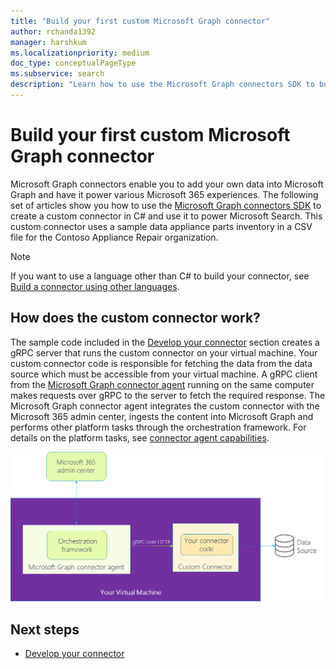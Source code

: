 ```yaml
---
title: "Build your first custom Microsoft Graph connector"
author: rchanda1392
manager: harshkum
ms.localizationpriority: medium
doc_type: conceptualPageType
ms.subservice: search
description: "Learn how to use the Microsoft Graph connectors SDK to build your first custom connector."
---
```


# Build your first custom Microsoft Graph connector

Microsoft Graph connectors enable you to add your own data into Microsoft Graph and have it power various Microsoft 365 experiences.
The following set of articles show you how to use the [Microsoft Graph connectors SDK](/graph/custom-connector-sdk-overview) to create a custom connector in C# and use it to power Microsoft Search. This custom connector uses a sample data appliance parts inventory in a CSV file for the Contoso Appliance Repair organization.

>[!Note]
>If you want to use a language other than C# to build your connector, see [Build a connector using other languages](/graph/custom-connector-sdk-other-languages).

## How does the custom connector work?

The sample code included in the [Develop your connector](/graph/custom-connector-sdk-sample-create) section creates a gRPC server that runs the custom connector on your virtual machine. Your custom connector code is responsible for fetching the data from the data source which must be accessible from your virtual machine. A gRPC client from the [Microsoft Graph connector agent](/microsoftsearch/graph-connector-agent) running on the same computer makes requests over gRPC to the server to fetch the required response. The Microsoft Graph connector agent integrates the custom connector with the Microsoft 365 admin center, ingests the content into Microsoft Graph and performs other platform tasks through the orchestration framework. For details on the platform tasks, see [connector agent capabilities](/graph/custom-connector-sdk-overview#microsoft-graph-connector-agent-capabilities).

![A diagram of the architecture of an SDK-based connector](images/connectors-sdk/architecture.png)

## Next steps

* [Develop your connector](/graph/custom-connector-sdk-sample-create)
